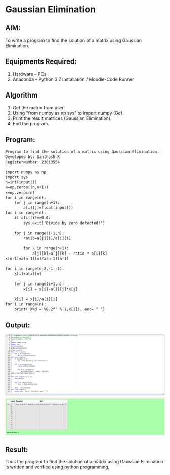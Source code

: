 # Gaussian Elimination

## AIM:
To write a program to find the solution of a matrix using Gaussian Elimination.

## Equipments Required:
1. Hardware – PCs
2. Anaconda – Python 3.7 Installation / Moodle-Code Runner

## Algorithm
1. Get the matrix from user.
2. Using "from numpy as np sys" to import numpy (Ge).
3. Print the result matrices (Gaussian Elimination).
4. End the program.

## Program:
```
Program to find the solution of a matrix using Gaussian Elimination.
Developed by: Santhosh K
RegisterNumber: 23013554

import numpy as np
import sys
n=int(input())
a=np.zeros((n,n+1))
x=np.zeros(n)
for i in range(n):
    for j in range(n+1):
        a[i][j]=float(input())
for i in range(n):
    if a[i][i]==0.0:
        sys.exit('Divide by zero detected!')
        
    for j in range(i+1,n):
        ratio=a[j][i]/a[i][i]
        
        for k in range(n+1):
            a[j][k]=a[j][k] - ratio * a[i][k]
x[n-1]=a[n-1][n]/a[n-1][n-1]

for i in range(n-2,-1,-1):
    x[i]=a[i][n]
    
    for j in range(i+1,n):
        x[i] = x[i]-a[i][j]*x[j]
    
    x[i] = x[i]/a[i][i]
for i in range(n):
    print('X%d = %0.2f' %(i,x[i]), end= " ")
```

## Output:
![output](./Output.png)


## Result:
Thus the program to find the solution of a matrix using Gaussian Elimination is written and verified using python programming.

